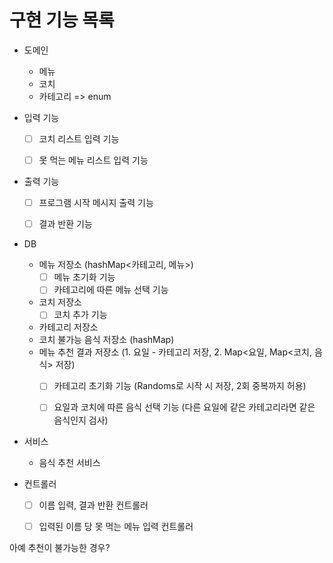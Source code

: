 # 구현 기능 목록

- 도메인
  - 메뉴
  - 코치
  - 카테고리 => enum


- 입력 기능
  - [ ] 코치 리스트 입력 기능
  - [ ] 못 먹는 메뉴 리스트 입력 기능


- 출력 기능
  - [ ] 프로그램 시작 메시지 출력 기능
  - [ ] 결과 반환 기능


- DB
  - 메뉴 저장소 (hashMap<카테고리, 메뉴>)
    - [ ] 메뉴 초기화 기능 
    - [ ] 카테고리에 따른 메뉴 선택 기능
  - 코치 저장소
    - [ ] 코치 추가 기능
  - 카테고리 저장소
  - 코치 불가능 음식 저장소 (hashMap)
  - 메뉴 추천 결과 저장소 (1. 요일 - 카테고리 저장, 2. Map<요일, Map<코치, 음식> 저장)
    - [ ] 카테고리 초기화 기능 (Randoms로 시작 시 저장, 2회 중복까지 허용)
    - [ ] 요일과 코치에 따른 음식 선택 기능 (다른 요일에 같은 카테고리라면 같은 음식인지 검사)


- 서비스
  - 음식 추천 서비스


- 컨트롤러
  - [ ] 이름 입력, 결과 반환 컨트롤러
  - [ ] 입력된 이름 당 못 먹는 메뉴 입력 컨트롤러



아예 추천이 불가능한 경우?
